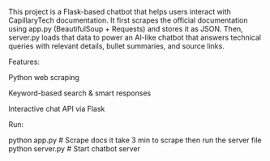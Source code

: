 This project is a Flask-based chatbot that helps users interact with CapillaryTech documentation.
It first scrapes the official documentation using app.py (BeautifulSoup + Requests) and stores it as JSON.
Then, server.py loads that data to power an AI-like chatbot that answers technical queries with relevant details, bullet summaries, and source links.

Features:

Python web scraping

Keyword-based search & smart responses

Interactive chat API via Flask

Run:

python app.py   # Scrape docs  it take 3 min to scrape then run the server file
python server.py  # Start chatbot server
